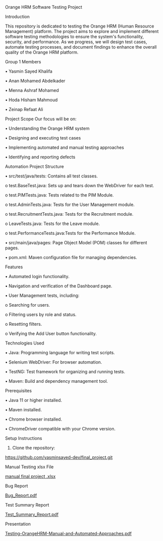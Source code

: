 Orange HRM Software Testing Project

Introduction

This repository is dedicated to testing the Orange HRM (Human Resource Management) platform. The project aims to explore and implement different software testing methodologies to ensure the system's functionality, security, and performance. As we progress, we will design test cases, automate testing processes, and document findings to enhance the overall quality of the Orange HRM platform.

Group 1 Members

•	Yasmin Sayed Khalifa

•	Anan Mohamed Abdelkader

•	Menna Ashraf Mohamed

•	Hoda Hisham Mahmoud

•	Zeinap Refaat Ali


Project Scope
Our focus will be on:

•	Understanding the Orange HRM system

•	Designing and executing test cases

•	Implementing automated and manual testing approaches

•	Identifying and reporting defects

Automation Project Structure

•	src/test/java/tests: Contains all test classes.

o	test.BaseTest.java: Sets up and tears down the WebDriver for each test.

o	test.PIMTests.java: Tests related to the PIM Module.

o	test.AdminTests.java: Tests for the User Management module.

o	test.RecruitmentTests.java: Tests for the Recruitment module.

o	LeaveTests.java: Tests for the Leave module.

o	test.PerformanceTests.java:Tests for the Performance Module.

•	src/main/java/pages: Page Object Model (POM) classes for different pages.

•	pom.xml: Maven configuration file for managing dependencies.

Features

•	Automated login functionality.

•	Navigation and verification of the Dashboard page.

•	User Management tests, including:

o	Searching for users.

o	Filtering users by role and status.

o	Resetting filters.

o	Verifying the Add User button functionality.

Technologies Used

•	Java: Programming language for writing test scripts.

•	Selenium WebDriver: For browser automation.

•	TestNG: Test framework for organizing and running tests.

•	Maven: Build and dependency management tool.

Prerequisites

•	Java 11 or higher installed.

•	Maven installed.

•	Chrome browser installed.

•	ChromeDriver compatible with your Chrome version.

Setup Instructions

1.	Clone the repository:
   
https://github.com/yasminsayed-dev/final_project.git
   
Manual Testing xlsx File

[manual final project .xlsx](https://womenasuedu-my.sharepoint.com/:x:/g/personal/30609170102869_std_women_asu_edu_eg/EdsZcytet31Gr8VEi0GnMu4BEIIE4N2ik8Lwj1r_G16Mgw?e=vjvo9f)

Bug Report

[Bug_Report.pdf](https://womenasuedu-my.sharepoint.com/:b:/g/personal/30609170102869_std_women_asu_edu_eg/EarJ_ycukzFJo-4qQhQnSGsB7Ug8mV6hqv-Vw3OQfAXIig?e=jEFGFL)

Test Summary Report

[Test_Summary_Report.pdf](https://womenasuedu-my.sharepoint.com/:b:/g/personal/30609170102869_std_women_asu_edu_eg/EfkagPaBL8JOq8XRekvuJAQBtVVrMQ6DuBvlpPXVlKWPTQ?e=I4vFWA)

Presentation

[Testing-OrangeHRM-Manual-and-Automated-Approaches.pdf](https://womenasuedu-my.sharepoint.com/:b:/g/personal/30609170102869_std_women_asu_edu_eg/EdHSCY73Ao9HpRQ7g4zQis0B4dWAKPbyZVg03KhrxkEdRg?e=DsIMR3)




